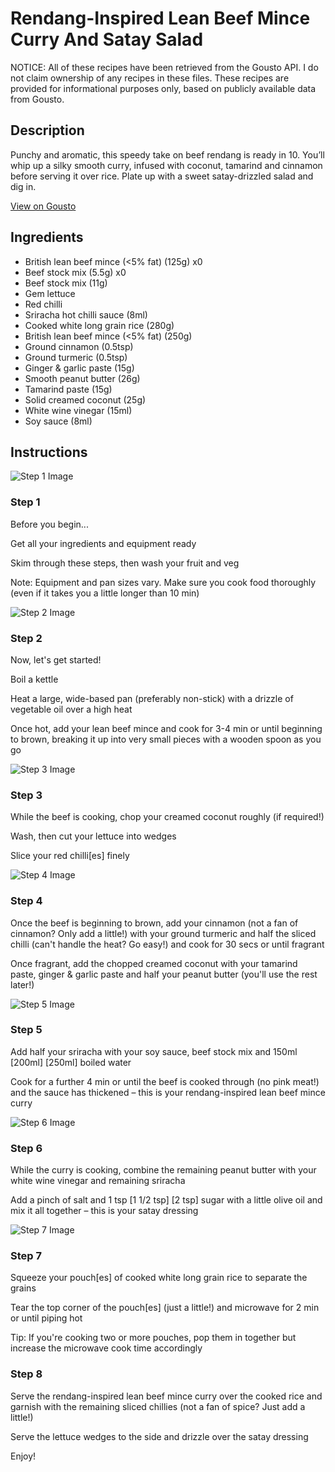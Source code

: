 # Rendang-Inspired Lean Beef Mince Curry And Satay Salad

NOTICE: All of these recipes have been retrieved from the Gousto API. I do not claim ownership of any recipes in these files. These recipes are provided for informational purposes only, based on publicly available data from Gousto.

## Description

Punchy and aromatic, this speedy take on beef rendang is ready in 10. You’ll whip up a silky smooth curry, infused with coconut, tamarind and cinnamon before serving it over rice. Plate up with a sweet satay-drizzled salad and dig in.

[View on Gousto](https://www.gousto.co.uk/recipes/cookbook/rendang-inspired-lean-beef-mince-curry-and-satay-gem-salad)

## Ingredients

- British lean beef mince (<5% fat) (125g) x0
- Beef stock mix (5.5g) x0
- Beef stock mix (11g)
- Gem lettuce
- Red chilli
- Sriracha hot chilli sauce (8ml)
- Cooked white long grain rice (280g)
- British lean beef mince (<5% fat) (250g)
- Ground cinnamon (0.5tsp)
- Ground turmeric (0.5tsp)
- Ginger & garlic paste (15g)
- Smooth peanut butter (26g)
- Tamarind paste (15g)
- Solid creamed coconut (25g)
- White wine vinegar (15ml)
- Soy sauce (8ml)

## Instructions

![Step 1 Image](https://production-media.gousto.co.uk/cms/recipe-step-image/step-1-1705676254021-x200.jpg)

### Step 1

Before you begin...

Get all your ingredients and equipment ready

Skim through these steps, then wash your fruit and veg

Note: Equipment and pan sizes vary. Make sure you cook food thoroughly (even if it takes you a little longer than 10 min)

![Step 2 Image](https://production-media.gousto.co.uk/cms/recipe-step-image/step-2-1705676264551-x200.jpg)

### Step 2

Now, let's get started!

Boil a kettle

Heat a large, wide-based pan (preferably non-stick) with a drizzle of vegetable oil over a high heat

Once hot, add your lean beef mince and cook for 3-4 min or until beginning to brown, breaking it up into very small pieces with a wooden spoon as you go

![Step 3 Image](https://production-media.gousto.co.uk/cms/recipe-step-image/step-3-1705676268848-x200.jpg)

### Step 3

While the beef is cooking, chop your creamed coconut roughly (if required!)

Wash, then cut your lettuce into wedges

Slice your red chilli[es] finely

![Step 4 Image](https://production-media.gousto.co.uk/cms/recipe-step-image/step-4-1705676272360-x200.jpg)

### Step 4

Once the beef is beginning to brown, add your cinnamon (not a fan of cinnamon? Only add a little!) with your ground turmeric and half the sliced chilli (can't handle the heat? Go easy!) and cook for 30 secs or until fragrant

Once fragrant, add the chopped creamed coconut with your tamarind paste, ginger & garlic paste and half your peanut butter (you'll use the rest later!)

![Step 5 Image](https://production-media.gousto.co.uk/cms/recipe-step-image/step-5-1705676277894-x200.jpg)

### Step 5

Add half your sriracha with your soy sauce, beef stock mix and 150ml <span class="text-purple">[200ml]</span><span class="text-danger"> [250ml]</span> boiled water

Cook for a further 4 min or until the beef is cooked through (no pink meat!) and the sauce has thickened – this is your rendang-inspired lean beef mince curry

![Step 6 Image](https://production-media.gousto.co.uk/cms/recipe-step-image/step-6-1705676282752-x200.jpg)

### Step 6

While the curry is cooking, combine the remaining peanut butter with your white wine vinegar and remaining sriracha

Add a pinch of salt and 1 tsp <span class="text-purple">[1 1/2 tsp]</span> <span class="text-danger">[2 tsp]</span> sugar with a little olive oil and mix it all together – this is your satay dressing

![Step 7 Image](https://production-media.gousto.co.uk/cms/recipe-step-image/step-7-1705676286769-x200.jpg)

### Step 7

Squeeze your pouch[es] of cooked white long grain rice to separate the grains

Tear the top corner of the pouch[es] (just a little!) and microwave for 2 min or until piping hot

Tip: If you're cooking two or more pouches, pop them in together but increase the microwave cook time accordingly

### Step 8

Serve the rendang-inspired lean beef mince curry over the cooked rice and garnish with the remaining sliced chillies (not a fan of spice? Just add a little!)

Serve the lettuce wedges to the side and drizzle over the satay dressing

Enjoy!

